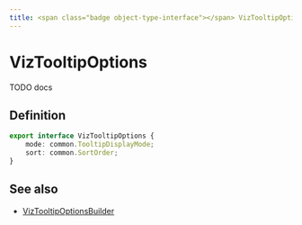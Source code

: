 ```yaml
---
title: <span class="badge object-type-interface"></span> VizTooltipOptions
---
```

# <span class="badge object-type-interface"></span> VizTooltipOptions

TODO docs

## Definition

```typescript
export interface VizTooltipOptions {
	mode: common.TooltipDisplayMode;
	sort: common.SortOrder;
}

```
## See also

 * <span class="badge builder"></span> [VizTooltipOptionsBuilder](./builder-VizTooltipOptionsBuilder.md)
